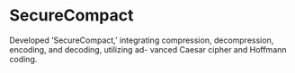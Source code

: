 # SecureCompact
Developed ’SecureCompact,’ integrating compression, decompression, encoding, and decoding, utilizing ad- vanced Caesar cipher and Hoffmann coding.
